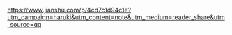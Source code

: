





<https://www.jianshu.com/p/4cd7c1d94c1e?utm_campaign=haruki&utm_content=note&utm_medium=reader_share&utm_source=qq>